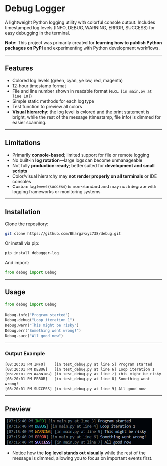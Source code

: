 # Debug Logger

A lightweight Python logging utility with colorful console output.
Includes timestamped log levels (INFO, DEBUG, WARNING, ERROR, SUCCESS) for easy debugging in the terminal.

**Note:** This project was primarily created for **learning how to publish Python packages on PyPI** and experimenting with Python development workflows.

---

## Features

* Colored log levels (green, cyan, yellow, red, magenta)
* 12-hour timestamp format
* File and line number shown in readable format (e.g., `[in main.py at line 10]`)
* Simple static methods for each log type
* Test function to preview all colors
* **Visual hierarchy**: the log level is colored and the print statement is bright, while the rest of the message (timestamp, file info) is dimmed for easier scanning.

---

## Limitations

* Primarily **console-based**; limited support for file or remote logging
* No built-in **log rotation**—large logs can become unmanageable
* Not fully **production-ready**; better suited for **development and small scripts**
* Color/visual hierarchy may **not render properly on all terminals** or IDE consoles
* Custom log level (`SUCCESS`) is non-standard and may not integrate with logging frameworks or monitoring systems

---

## Installation

Clone the repository:

```bash
git clone https://github.com/Bhargavxyz738/debug.git
```

Or install via pip:

```bash
pip install debugger-log
```

And import:

```python
from debug import Debug
```

---

## Usage

```python
from debug import Debug

Debug.info("Program started")
Debug.debug("Loop iteration 1")
Debug.warn("This might be risky")
Debug.err("Something went wrong!")
Debug.succ("All good now")
```

---

### Output Example

```
[08:20:01 PM INFO]    [in test_debug.py at line 5] Program started
[08:20:01 PM DEBUG]   [in test_debug.py at line 6] Loop iteration 1
[08:20:01 PM WARNING] [in test_debug.py at line 7] This might be risky
[08:20:01 PM ERROR]   [in test_debug.py at line 8] Something went wrong!
[08:20:01 PM SUCCESS] [in test_debug.py at line 9] All good now
```

---

## Preview

![Preview](images/image.png)

* Notice how the **log level stands out visually** while the rest of the message is dimmed, allowing you to focus on important events first.
